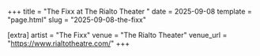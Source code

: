 +++
title = "The Fixx at The Rialto Theater "
date = 2025-09-08
template = "page.html"
slug = "2025-09-08-the-fixx"

[extra]
artist = "The Fixx"
venue = "The Rialto Theater"
venue_url = "https://www.rialtotheatre.com/"
+++
